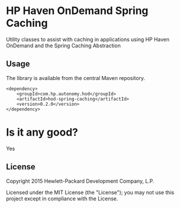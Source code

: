 # HP Haven OnDemand Spring Caching
Utility classes to assist with caching in applications using HP Haven OnDemand and the Spring Caching Abstraction

## Usage
The library is available from the central Maven repository.
    
    <dependency>
        <groupId>com.hp.autonomy.hod</groupId>
        <artifactId>hod-spring-caching</artifactId>
        <version>0.2.0</version>
    </dependency>
    
# Is it any good?
Yes

## License
Copyright 2015 Hewlett-Packard Development Company, L.P.

Licensed under the MIT License (the "License"); you may not use this project except in compliance with the License.
